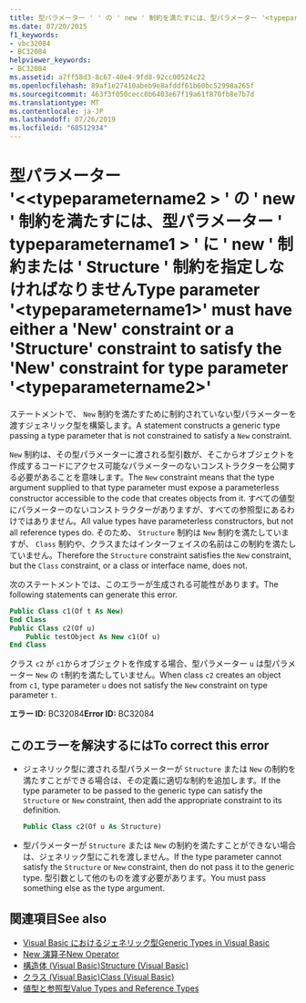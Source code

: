 ```yaml
---
title: 型パラメーター ' ' の ' new ' 制約を満たすには、型パラメーター '<typeparametername2>' に ' new ' 制約または ' Structure ' 制約を指定しなければなりません<typeparametername1>
ms.date: 07/20/2015
f1_keywords:
- vbc32084
- BC32084
helpviewer_keywords:
- BC32084
ms.assetid: a7ff58d3-8c67-40e4-9fd8-92cc00524c22
ms.openlocfilehash: 89af1e27410abeb9e8afddf61b60bc52998a265f
ms.sourcegitcommit: 463f3f050cecc0b6403e67f19a61f870fb8e7b7d
ms.translationtype: MT
ms.contentlocale: ja-JP
ms.lasthandoff: 07/26/2019
ms.locfileid: "68512934"
---
```

# <a name="type-parameter-typeparametername1-must-have-either-a-new-constraint-or-a-structure-constraint-to-satisfy-the-new-constraint-for-type-parameter-typeparametername2"></a><span data-ttu-id="7f2ef-102">型パラメーター '\<\<typeparametername2 > ' の ' new ' 制約を満たすには、型パラメーター ' typeparametername1 > ' に ' new ' 制約または ' Structure ' 制約を指定しなければなりません</span><span class="sxs-lookup"><span data-stu-id="7f2ef-102">Type parameter '\<typeparametername1>' must have either a 'New' constraint or a 'Structure' constraint to satisfy the 'New' constraint for type parameter '\<typeparametername2>'</span></span>

<span data-ttu-id="7f2ef-103">ステートメントで、 `New` 制約を満たすために制約されていない型パラメーターを渡すジェネリック型を構築します。</span><span class="sxs-lookup"><span data-stu-id="7f2ef-103">A statement constructs a generic type passing a type parameter that is not constrained to satisfy a `New` constraint.</span></span>

<span data-ttu-id="7f2ef-104">`New` 制約は、その型パラメーターに渡される型引数が、そこからオブジェクトを作成するコードにアクセス可能なパラメーターのないコンストラクターを公開する必要があることを意味します。</span><span class="sxs-lookup"><span data-stu-id="7f2ef-104">The `New` constraint means that the type argument supplied to that type parameter must expose a parameterless constructor accessible to the code that creates objects from it.</span></span> <span data-ttu-id="7f2ef-105">すべての値型にパラメーターのないコンストラクターがありますが、すべての参照型にあるわけではありません。</span><span class="sxs-lookup"><span data-stu-id="7f2ef-105">All value types have parameterless constructors, but not all reference types do.</span></span> <span data-ttu-id="7f2ef-106">そのため、 `Structure` 制約は `New` 制約を満たしていますが、 `Class` 制約や、クラスまたはインターフェイスの名前はこの制約を満たしていません。</span><span class="sxs-lookup"><span data-stu-id="7f2ef-106">Therefore the `Structure` constraint satisfies the `New` constraint, but the `Class` constraint, or a class or interface name, does not.</span></span>

<span data-ttu-id="7f2ef-107">次のステートメントでは、このエラーが生成される可能性があります。</span><span class="sxs-lookup"><span data-stu-id="7f2ef-107">The following statements can generate this error.</span></span>

```vb
Public Class c1(Of t As New)
End Class
Public Class c2(Of u)
    Public testObject As New c1(Of u)
End Class
```

<span data-ttu-id="7f2ef-108">クラス `c2` が `c1`からオブジェクトを作成する場合、型パラメーター `u` は型パラメーター `New` の `t`制約を満たしていません。</span><span class="sxs-lookup"><span data-stu-id="7f2ef-108">When class `c2` creates an object from `c1`, type parameter `u` does not satisfy the `New` constraint on type parameter `t`.</span></span>

<span data-ttu-id="7f2ef-109">**エラー ID:** BC32084</span><span class="sxs-lookup"><span data-stu-id="7f2ef-109">**Error ID:** BC32084</span></span>

## <a name="to-correct-this-error"></a><span data-ttu-id="7f2ef-110">このエラーを解決するには</span><span class="sxs-lookup"><span data-stu-id="7f2ef-110">To correct this error</span></span>

- <span data-ttu-id="7f2ef-111">ジェネリック型に渡される型パラメーターが `Structure` または `New` の制約を満たすことができる場合は、その定義に適切な制約を追加します。</span><span class="sxs-lookup"><span data-stu-id="7f2ef-111">If the type parameter to be passed to the generic type can satisfy the `Structure` or `New` constraint, then add the appropriate constraint to its definition.</span></span>

  ```vb
  Public Class c2(Of u As Structure)
  ```

- <span data-ttu-id="7f2ef-112">型パラメーターが `Structure` または `New` の制約を満たすことができない場合は、ジェネリック型にこれを渡しません。</span><span class="sxs-lookup"><span data-stu-id="7f2ef-112">If the type parameter cannot satisfy the `Structure` or `New` constraint, then do not pass it to the generic type.</span></span> <span data-ttu-id="7f2ef-113">型引数として他のものを渡す必要があります。</span><span class="sxs-lookup"><span data-stu-id="7f2ef-113">You must pass something else as the type argument.</span></span>

## <a name="see-also"></a><span data-ttu-id="7f2ef-114">関連項目</span><span class="sxs-lookup"><span data-stu-id="7f2ef-114">See also</span></span>

- [<span data-ttu-id="7f2ef-115">Visual Basic におけるジェネリック型</span><span class="sxs-lookup"><span data-stu-id="7f2ef-115">Generic Types in Visual Basic</span></span>](../../visual-basic/programming-guide/language-features/data-types/generic-types.md)
- [<span data-ttu-id="7f2ef-116">New 演算子</span><span class="sxs-lookup"><span data-stu-id="7f2ef-116">New Operator</span></span>](../../visual-basic/language-reference/operators/new-operator.md)
- [<span data-ttu-id="7f2ef-117">構造体 (Visual Basic)</span><span class="sxs-lookup"><span data-stu-id="7f2ef-117">Structure (Visual Basic)</span></span>](../../visual-basic/language-reference/statements/structure-statement.md)
- [<span data-ttu-id="7f2ef-118">クラス (Visual Basic)</span><span class="sxs-lookup"><span data-stu-id="7f2ef-118">Class (Visual Basic)</span></span>](../../visual-basic/language-reference/statements/class-statement.md)
- [<span data-ttu-id="7f2ef-119">値型と参照型</span><span class="sxs-lookup"><span data-stu-id="7f2ef-119">Value Types and Reference Types</span></span>](../../visual-basic/programming-guide/language-features/data-types/value-types-and-reference-types.md)

